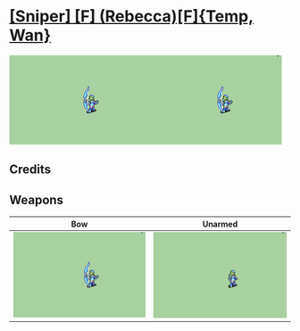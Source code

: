 # [\[Sniper\] \[F\] \(Rebecca\)\[F\]{Temp, Wan}](./)

<img src="./5.%20Bow/Bow_000.png" alt="[Sniper] [F] (Rebecca)[F]{Temp, Wan} standing" />

## Credits



## Weapons


|Bow |Unarmed |
|  :---: | :---: |
| <img alt="Bow animation" src="./5.%20Bow/Bow.gif" /> | <img alt="Unarmed animation" src="./8.%20Unarmed/Unarmed.gif" /> |
